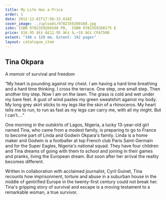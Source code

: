 ```yaml
---
title: My Life Has a Price
order: 1
date: 2012-12-01T17:56:33.010Z
cover_image: ../uploads/9782359260168.jpg
isbn: ISBN 9782359260168 PB,  ISBN 9782359260175 E
price: $16.95 â€¢ Â£12.95 â€¢ â‚¬18 â€¢ CFA7500
extent: "198 x 129 mm, Extent: 192 pages"
layout: catalogue_item
---
```

## Tina Okpara

A memoir of survival and freedom

“My heart is pounding against my chest. I am having a hard time breathing and a hard time thinking. I cross the terrace. One step, one small step. Then another tiny step. Now I am on the lawn. The grass is cold and wet under my bare feet. A gust of wind pastes my green sweatshirt against my body. My long grey skirt sticks to my legs like the skin of a rhinoceros. My heart tells me to run, to run as fast as my legs can carry me, with all my might. But I can’t....”

One morning in the outskirts of Lagos, Nigeria, a lucky 13-year-old girl named Tina, who came from a modest family, is preparing to go to France to become part of Linda and Godwin Okpara's family. Linda is a home maker and Godwin is a footballer at top French club Paris Saint-Germain and for the Super Eagles, Nigeria's national squad. They have four children and Tina dreams of going with them to school and joining in their games and pranks, living the European dream. But soon after her arrival the reality becomes different.

Written in collaboration with acclaimed journalist, Cyril Guinet, Tina recounts how imprisonment, torture and abuse in a suburban house in the middle of gentrified Europe in the twenty-first century could not break her. Tina's gripping story of survival and escape is a moving testament to a remarkable woman, a true survivor.